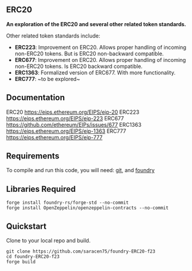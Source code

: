 ## ERC20

**An exploration of the ERC20 and several other related token standards.**

Other related token standards include:

-   **ERC223**: Improvement on ERC20. Allows proper handling of incoming non-ERC20 tokens. But is ERC20 non-backward compatible.
-   **ERC677**: Improvement on ERC20. Allows proper handling of incoming non-ERC20 tokens. Is ERC20 backward compatible.
-   **ERC1363**: Formalized version of ERC677. With more functionality.
-   **ERC777**: ~to be explored~

## Documentation

ERC20   https://eips.ethereum.org/EIPS/eip-20
ERC223  https://eips.ethereum.org/EIPS/eip-223
ERC677  https://github.com/ethereum/EIPs/issues/677
ERC1363 https://eips.ethereum.org/EIPS/eip-1363
ERC777  https://eips.ethereum.org/EIPS/eip-777

## Requirements

To compile and run this code, you will need:
[git](https://git-scm.com/book/en/v2/Getting-Started-Installing-Git), and
[foundry](https://getfoundry.sh/)

## Libraries Required

```
forge install foundry-rs/forge-std --no-commit
forge install OpenZeppelin/openzeppelin-contracts --no-commit

```
## Quickstart

Clone to your local repo and build.
```
git clone https://github.com/saracen75/foundry-ERC20-f23
cd foundry-ERC20-f23
forge build
```